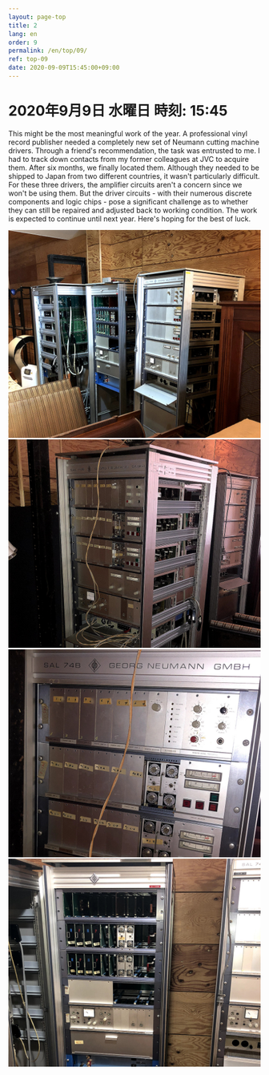 ```yaml
---
layout: page-top
title: 2
lang: en
order: 9
permalink: /en/top/09/
ref: top-09
date: 2020-09-09T15:45:00+09:00
---
```



# 2020年9月9日   水曜日   時刻: 15:45 


This might be the most meaningful work of the year.
A professional vinyl record publisher needed a completely new set of Neumann cutting machine drivers. Through a friend's recommendation, the task was entrusted to me. I had to track down contacts from my former colleagues at JVC to acquire them.
After six months, we finally located them. Although they needed to be shipped to Japan from two different countries, it wasn't particularly difficult.
For these three drivers, the amplifier circuits aren't a concern since we won't be using them. But the driver circuits - with their numerous discrete components and logic chips - pose a significant challenge as to whether they can still be repaired and adjusted back to working condition.
The work is expected to continue until next year. Here's hoping for the best of luck.

![1](/assets/top/09/1.jpg)
![2](/assets/top/09/2.jpg)
![3](/assets/top/09/3.jpg)
![4](/assets/top/09/4.jpg)
